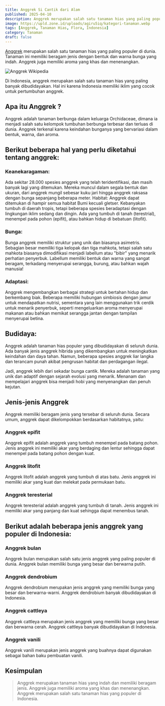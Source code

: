 ```yaml
---
title: Anggrek Si Cantik dari Alam
published: 2025-04-10
description: Anggrek merupakan salah satu tanaman hias yang paling populer di dunia. Tanaman ini memiliki beragam jenis dengan bentuk dan warna bunga yang indah. Anggrek juga memiliki aroma yang khas dan menenangkan.
image: https://upld.zone.id/uploads/agiru5iq/kategori-tanaman.webp
tags: [Anggrek, Tanaman Hias, Flora, Indonesia]
category: Tanaman
draft: false
---
```


[Anggrek](https://id.m.wikipedia.org/wiki/Orchidaceae) merupakan salah satu tanaman hias yang paling populer di dunia. Tanaman ini memiliki beragam jenis dengan bentuk dan warna bunga yang indah. Anggrek juga memiliki aroma yang khas dan menenangkan.

![Anggrek Wikipedia](https://upload.wikimedia.org/wikipedia/commons/thumb/2/2a/White_orchid_in_Clara_bog._03.jpg/960px-White_orchid_in_Clara_bog._03.jpg)

Di Indonesia, anggrek merupakan salah satu tanaman hias yang paling banyak dibudidayakan. Hal ini karena Indonesia memiliki iklim yang cocok untuk pertumbuhan anggrek.


## Apa itu Anggrek ?

Anggrek adalah tanaman berbunga dalam keluarga Orchidaceae,  dimana ia menjadi salah satu kelompok tumbuhan berbunga terbesar dan terluas di dunia. Anggrek terkenal karena keindahan bunganya yang bervariasi dalam bentuk, warna, dan aroma. 

## Berikut beberapa hal yang perlu diketahui tentang anggrek:

### Keanekaragaman:

Ada sekitar 28.000 spesies anggrek yang telah teridentifikasi, dan masih banyak lagi yang ditemukan. Mereka muncul dalam segala bentuk dan ukuran, dari anggrek mungil sebesar kuku jari hingga anggrek raksasa dengan bunga sepanjang beberapa meter.
Habitat: Anggrek dapat ditemukan di hampir semua habitat Bumi kecuali gletser. Kebanyakan tumbuh di daerah tropis, tetapi beberapa spesies beradaptasi dengan lingkungan iklim sedang dan dingin. Ada yang tumbuh di tanah (terestrial), menempel pada pohon (epifit), atau bahkan hidup di bebatuan (litofit).

### Bunga:

Bunga anggrek memiliki struktur yang unik dan biasanya asimetris. Sebagian besar memiliki tiga kelopak dan tiga mahkota, tetapi salah satu mahkota biasanya dimodifikasi menjadi labellum atau "bibir" yang menarik perhatian penyerbuk. Labellum memiliki bentuk dan warna yang sangat beragam, terkadang menyerupai serangga, burung, atau bahkan wajah manusia!

### Adaptasi:

Anggrek mengembangkan berbagai strategi untuk bertahan hidup dan berkembang biak. Beberapa memiliki hubungan simbiosis dengan jamur untuk mendapatkan nutrisi, sementara yang lain menggunakan trik cerdik untuk menarik penyerbuk, seperti mengeluarkan aroma menyerupai makanan atau bahkan memikat serangga jantan dengan tampilan menyerupai betina.

## Budidaya:

Anggrek adalah tanaman hias populer yang dibudidayakan di seluruh dunia. Ada banyak jenis anggrek hibrida yang dikembangkan untuk meningkatkan keindahan dan daya tahan. Namun, beberapa spesies anggrek liar langka dan terancam punah akibat pengrusan habitat dan perdagangan ilegal.

Jadi, anggrek lebih dari sekadar bunga cantik. Mereka adalah tanaman yang unik dan adaptif dengan sejarah evolusi yang menarik. Menanam dan mempelajari anggrek bisa menjadi hobi yang menyenangkan dan penuh kejutan.

## Jenis-jenis Anggrek

Anggrek memiliki beragam jenis yang tersebar di seluruh dunia. Secara umum, anggrek dapat dikelompokkan berdasarkan habitatnya, yaitu:

### Anggrek epifit

Anggrek epifit adalah anggrek yang tumbuh menempel pada batang pohon. Jenis anggrek ini memiliki akar yang berdaging dan lentur sehingga dapat menempel pada batang pohon dengan kuat.

### Anggrek litofit

Anggrek litofit adalah anggrek yang tumbuh di atas batu. Jenis anggrek ini memiliki akar yang kuat dan melekat pada permukaan batu.

### Anggrek teresterial

Anggrek teresterial adalah anggrek yang tumbuh di tanah. Jenis anggrek ini memiliki akar yang panjang dan kuat sehingga dapat menembus tanah.

## Berikut adalah beberapa jenis anggrek yang populer di Indonesia:

### Anggrek bulan

Anggrek bulan merupakan salah satu jenis anggrek yang paling populer di dunia. Anggrek bulan memiliki bunga yang besar dan berwarna putih.

### Anggrek dendrobium

Anggrek dendrobium merupakan jenis anggrek yang memiliki bunga yang besar dan berwarna-warni. Anggrek dendrobium banyak dibudidayakan di Indonesia.

### Anggrek cattleya

Anggrek cattleya merupakan jenis anggrek yang memiliki bunga yang besar dan berwarna cerah. Anggrek cattleya banyak dibudidayakan di Indonesia.

### Anggrek vanili

Anggrek vanili merupakan jenis anggrek yang buahnya dapat digunakan sebagai bahan baku pembuatan vanili.

## Kesimpulan

> Anggrek merupakan tanaman hias yang indah dan memiliki beragam jenis. Anggrek juga memiliki aroma yang khas dan menenangkan. Anggrek merupakan salah satu tanaman hias yang populer di Indonesia.
